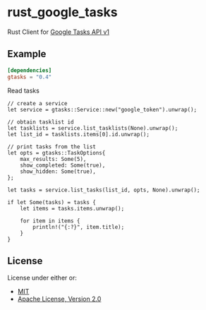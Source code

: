 rust_google_tasks
=================

Rust Client for [Google Tasks API v1](https://developers.google.com/tasks/v1/reference)

## Example

```toml
[dependencies]
gtasks = "0.4"
```
Read tasks

```rust,no_run
// create a service
let service = gtasks::Service::new("google_token").unwrap();

// obtain tasklist id
let tasklists = service.list_tasklists(None).unwrap();
let list_id = tasklists.items[0].id.unwrap();

// print tasks from the list
let opts = gtasks::TaskOptions{
    max_results: Some(5),
    show_completed: Some(true),
    show_hidden: Some(true),
};

let tasks = service.list_tasks(list_id, opts, None).unwrap();

if let Some(tasks) = tasks {
    let items = tasks.items.unwrap();

    for item in items {
        println!("{:?}", item.title);
    }
}
```

## License

License under either or:

* [MIT](LICENSE-MIT)
* [Apache License, Version 2.0](LICENSE-APACHE)
